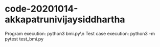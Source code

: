 # code-20201014-akkapatrunivijaysiddhartha
Program execution: python3 bmi.py\n
Test case execution: python3 -m pytest test_bmi.py
